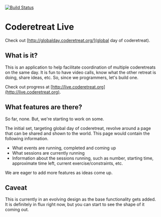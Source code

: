[![Build Status](https://secure.travis-ci.org/coreyhaines/coderetreat-live.png?branch=master)](https://travis-ci.org/coreyhaines/coderetreat-live)
# Coderetreat Live

Check out [http://globalday.coderetreat.org/](global day of coderetreat).

## What is it?
This is an application to help facilitate coordination of multiple coderetreats on the same day. It is fun to have video calls, know what the other retreat is doing, share ideas, etc. So, since we programmers, let's build one.

Check out progress at [http://live.coderetreat.org](http://live.coderetreat.org).

## What features are there?
So far, none. But, we're starting to work on some.

The initial set, targeting global day of coderetreat, revolve around a page that can be shared and shown to the world. This page would contain the following information.

* What events are running, completed and coming up
* What sessions are currently running
* Information about the sessions running, such as number, starting time, approximate time left, current exercise/constraints, etc.

We are eager to add more features as ideas come up.

## Caveat
This is currently in an evolving design as the base functionality gets added. It is definitely in flux right now, but you can start to see the shape of it coming out.
